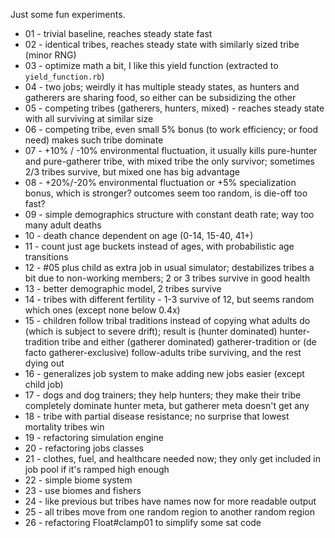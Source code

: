 Just some fun experiments.

* 01 - trivial baseline, reaches steady state fast
* 02 - identical tribes, reaches steady state with similarly sized tribe (minor RNG)
* 03 - optimize math a bit, I like this yield function (extracted to `yield_function.rb`)
* 04 - two jobs; weirdly it has multiple steady states, as hunters and gatherers are sharing food, so either can be subsidizing the other
* 05 - competing tribes (gatherers, hunters, mixed) - reaches steady state with all surviving at similar size
* 06 - competing tribe, even small 5% bonus (to work efficiency; or food need) makes such tribe dominate
* 07 - +10% / -10% environmental fluctuation, it usually kills pure-hunter and pure-gatherer tribe, with mixed tribe the only survivor; sometimes 2/3 tribes survive, but mixed one has big advantage
* 08 - +20%/-20% environmental fluctuation or +5% specialization bonus, which is stronger? outcomes seem too random, is die-off too fast?
* 09 - simple demographics structure with constant death rate; way too many adult deaths
* 10 - death chance dependent on age (0-14, 15-40, 41+)
* 11 - count just age buckets instead of ages, with probabilistic age transitions
* 12 - #05 plus child as extra job in usual simulator; destabilizes tribes a bit due to non-working members; 2 or 3 tribes survive in good health
* 13 - better demographic model, 2 tribes survive
* 14 - tribes with different fertility - 1-3 survive of 12, but seems random which ones (except none below 0.4x)
* 15 - children follow tribal traditions instead of copying what adults do (which is subject to severe drift); result is (hunter dominated) hunter-tradition tribe and either (gatherer dominated) gatherer-tradition or (de facto gatherer-exclusive) follow-adults tribe surviving, and the rest dying out
* 16 - generalizes job system to make adding new jobs easier (except child job)
* 17 - dogs and dog trainers; they help hunters; they make their tribe completely dominate hunter meta, but gatherer meta doesn't get any
* 18 - tribe with partial disease resistance; no surprise that lowest mortality tribes win
* 19 - refactoring simulation engine
* 20 - refactoring jobs classes
* 21 - clothes, fuel, and healthcare needed now; they only get included in job pool if it's ramped high enough
* 22 - simple biome system
* 23 - use biomes and fishers
* 24 - like previous but tribes have names now for more readable output
* 25 - all tribes move from one random region to another random region
* 26 - refactoring Float#clamp01 to simplify some sat code
